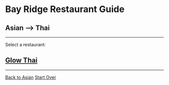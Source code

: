 # Bay Ridge Restaurant Guide
## Asian --> Thai
---
Select a restaurant:
## [Glow Thai](http://www.glowthairestaurant.com/)
---
[Back to Asian](..)
[Start Over](../home.md)
